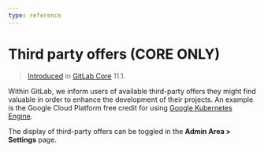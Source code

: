 ```yaml
---
type: reference
---
```


# Third party offers **(CORE ONLY)**

> [Introduced](https://gitlab.com/gitlab-org/gitlab-foss/-/merge_requests/20379) in [GitLab Core](https://about.gitlab.com/pricing/) 11.1.

Within GitLab, we inform users of available third-party offers they might find valuable in order
to enhance the development of their projects. An example is the Google Cloud Platform free credit
for using [Google Kubernetes Engine](https://cloud.google.com/kubernetes-engine/).

The display of third-party offers can be toggled in the **Admin Area > Settings** page.

<!-- ## Troubleshooting

Include any troubleshooting steps that you can foresee. If you know beforehand what issues
one might have when setting this up, or when something is changed, or on upgrading, it's
important to describe those, too. Think of things that may go wrong and include them here.
This is important to minimize requests for support, and to avoid doc comments with
questions that you know someone might ask.

Each scenario can be a third-level heading, e.g. `### Getting error message X`.
If you have none to add when creating a doc, leave this section in place
but commented out to help encourage others to add to it in the future. -->
